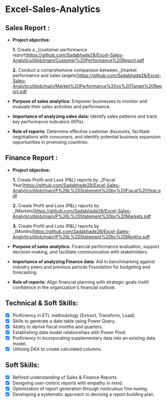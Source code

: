 # Excel-Sales-Analytics
## Sales Report :


- **Project objective:** 

    **1.** Create a _[customer performance report]https://github.com/Sadabhade28/Excel-Sales-Analytics/blob/main/Customer%20Performance%20Report.pdf

    **2.** Conduct a comprehensive comparison between _[market performance and sales targets]https://github.com/Sadabhade28/Excel-Sales-Analytics/blob/main/Market%20Performance%20vs%20Target%20Report.pdf

- **Purpose of sales analytics:** Empower businesses to monitor and evaluate their sales activities and performance.

- **Importance of analyzing sales data:** Identify sales patterns and track key performance indicators (KPIs).

- **Role of reports:** Determine effective customer discounts, facilitate negotiations with consumers, and identify potential business expansion opportunities in promising countries.


## Finance Report :

- **Project objective:** 

    **1.** Create Profit and Loss (P&L) reports by _[Fiscal Year]https://github.com/Sadabhade28/Excel-Sales-Analytics/blob/main/P%26L%20Statement%20by%20Fiscal%20Year.pdf 

   **2.** Create Profit and Loss (P&L) reports by _[Markets]https://github.com/Sadabhade28/Excel-Sales-Analytics/blob/main/P%26L%20Statement%20by%20Markets.pdf

  **3.** Create Profit and Loss (P&L) reports by _[Months]https://github.com/Sadabhade28/Excel-Sales-Analytics/blob/main/P%26L%20Statement%20by%20Months.pdf

- **Purpose of sales analytics:** Financial performance evaluation, support decision-making, and facilitate communication with stakeholders.

- **Importance of analyzing Finance data:** Aid in benchmarking against industry peers and previous periods Foundation for budgeting and forecasting.

- **Role of reports:** Align financial planning with strategic goals Instill confidence in the organization's financial outlook.


## Technical & Soft Skills:
- [x]	Proficiency in ETL methodology (Extract, Transform, Load).
- [x]	Skills to generate a date table using Power Query.
- [x]	Ability to derive fiscal months and quarters.
- [x]	Establishing data model relationships with Power Pivot.
- [x]	Proficiency in incorporating supplementary data into an existing data model.
- [x]	Utilizing DAX to create calculated columns.

## Soft Skills:
- [x]	Refined understanding of Sales & Finance Reports
- [x]	Designing user-centric reports with empathy in mind.
- [x]	Optimization of report generation through meticulous fine-tuning.
- [x]	Developing a systematic approach to devising a report building plan.

